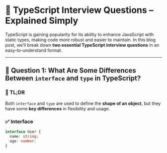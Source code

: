 # 🎯 TypeScript Interview Questions – Explained Simply

TypeScript is gaining popularity for its ability to enhance JavaScript with static types, making code more robust and easier to maintain. In this blog post, we’ll break down **two essential TypeScript interview questions** in an easy-to-understand format.

---

## 📘 Question 1: What Are Some Differences Between `interface` and `type` in TypeScript?

### 🧠 TL;DR
Both `interface` and `type` are used to define the **shape of an object**, but they have some **key differences** in flexibility and usage.

### ✅ Interface
```ts
interface User {
  name: string;
  age: number;
}
